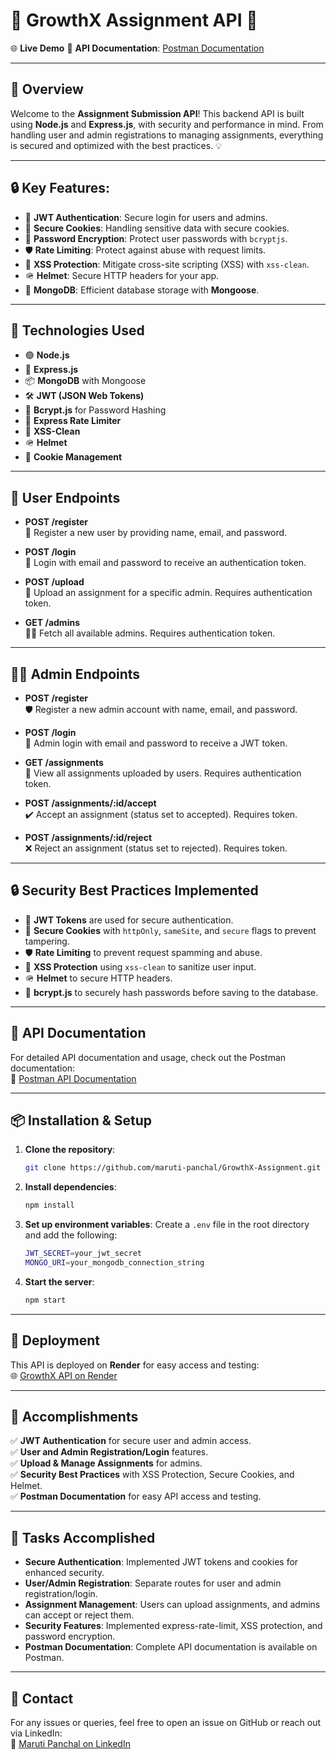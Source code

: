 # 🚀 GrowthX Assignment API 🌟

🌐 **Live Demo**
📄 **API Documentation**: [Postman Documentation](https://documenter.getpostman.com/view/33332190/2sAXxQeXZZ)

---

## 📖 Overview

Welcome to the **Assignment Submission API**! This backend API is built using **Node.js** and **Express.js**, with security and performance in mind. From handling user and admin registrations to managing assignments, everything is secured and optimized with the best practices. 💡

---

## 🔒 Key Features:

- 🔑 **JWT Authentication**: Secure login for users and admins.
- 🍪 **Secure Cookies**: Handling sensitive data with secure cookies.
- 🔐 **Password Encryption**: Protect user passwords with `bcryptjs`.
- 🛡️ **Rate Limiting**: Protect against abuse with request limits.
- 🧼 **XSS Protection**: Mitigate cross-site scripting (XSS) with `xss-clean`.
- 🪖 **Helmet**: Secure HTTP headers for your app.
- 💾 **MongoDB**: Efficient database storage with **Mongoose**.

---

## 🔧 Technologies Used

- 🟢 **Node.js**
- 🧳 **Express.js**
- 📦 **MongoDB** with Mongoose
- 🛠️ **JWT (JSON Web Tokens)**
- 🔑 **Bcrypt.js** for Password Hashing
- 🚦 **Express Rate Limiter**
- 🔨 **XSS-Clean**
- 🪖 **Helmet**
- 🍪 **Cookie Management**

---

## 👤 User Endpoints

- **POST /register**  
  🚀 Register a new user by providing name, email, and password.

- **POST /login**  
  🔑 Login with email and password to receive an authentication token.

- **POST /upload**  
  📄 Upload an assignment for a specific admin. Requires authentication token.

- **GET /admins**  
  👨‍💼 Fetch all available admins. Requires authentication token.

---

## 👨‍💼 Admin Endpoints

- **POST /register**  
  🛡️ Register a new admin account with name, email, and password.

- **POST /login**  
  🔑 Admin login with email and password to receive a JWT token.

- **GET /assignments**  
  📝 View all assignments uploaded by users. Requires authentication token.

- **POST /assignments/:id/accept**  
  ✔️ Accept an assignment (status set to accepted). Requires token.

- **POST /assignments/:id/reject**  
  ❌ Reject an assignment (status set to rejected). Requires token.

---

## 🔒 Security Best Practices Implemented

- 🔐 **JWT Tokens** are used for secure authentication.
- 🍪 **Secure Cookies** with `httpOnly`, `sameSite`, and `secure` flags to prevent tampering.
- 🛡️ **Rate Limiting** to prevent request spamming and abuse.
- 🧼 **XSS Protection** using `xss-clean` to sanitize user input.
- 🪖 **Helmet** to secure HTTP headers.
- 🔑 **bcrypt.js** to securely hash passwords before saving to the database.

---

## 📄 API Documentation

For detailed API documentation and usage, check out the Postman documentation:  
📄 [Postman API Documentation](https://documenter.getpostman.com/view/33332190/2sAXxQeXZZ)

---

## 📦 Installation & Setup

1. **Clone the repository**:

   ```bash
   git clone https://github.com/maruti-panchal/GrowthX-Assignment.git
   ```

2. **Install dependencies**:

   ```bash
   npm install
   ```

3. **Set up environment variables**:
   Create a `.env` file in the root directory and add the following:

   ```bash
   JWT_SECRET=your_jwt_secret
   MONGO_URI=your_mongodb_connection_string
   ```

4. **Start the server**:
   ```bash
   npm start
   ```

---

## 🚀 Deployment

This API is deployed on **Render** for easy access and testing:  
🌐 [GrowthX API on Render](your-render-url-here)

---

## 🎯 Accomplishments

✅ **JWT Authentication** for secure user and admin access.  
✅ **User and Admin Registration/Login** features.  
✅ **Upload & Manage Assignments** for admins.  
✅ **Security Best Practices** with XSS Protection, Secure Cookies, and Helmet.  
✅ **Postman Documentation** for easy API access and testing.

---

## 📝 Tasks Accomplished

- **Secure Authentication**: Implemented JWT tokens and cookies for enhanced security.
- **User/Admin Registration**: Separate routes for user and admin registration/login.
- **Assignment Management**: Users can upload assignments, and admins can accept or reject them.
- **Security Features**: Implemented express-rate-limit, XSS protection, and password encryption.
- **Postman Documentation**: Complete API documentation is available on Postman.

---

## 📧 Contact

For any issues or queries, feel free to open an issue on GitHub or reach out via LinkedIn:  
🔗 [Maruti Panchal on LinkedIn](https://www.linkedin.com/in/maruti-panchal)
